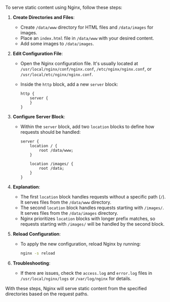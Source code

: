 To serve static content using Nginx, follow these steps:

1. **Create Directories and Files**:
   - Create `/data/www` directory for HTML files and `/data/images` for images.
   - Place an `index.html` file in `/data/www` with your desired content.
   - Add some images to `/data/images`.

2. **Edit Configuration File**:
   - Open the Nginx configuration file. It's usually located at `/usr/local/nginx/conf/nginx.conf`, `/etc/nginx/nginx.conf`, or `/usr/local/etc/nginx/nginx.conf`.
   - Inside the `http` block, add a new `server` block:

     ```nginx
     http {
         server {
         }
     }
     ```

3. **Configure Server Block**:
   - Within the `server` block, add two `location` blocks to define how requests should be handled:

     ```nginx
     server {
         location / {
             root /data/www;
         }

         location /images/ {
             root /data;
         }
     }
     ```

4. **Explanation**:
   - The first `location` block handles requests without a specific path (`/`). It serves files from the `/data/www` directory.
   - The second `location` block handles requests starting with `/images/`. It serves files from the `/data/images` directory.
   - Nginx prioritizes `location` blocks with longer prefix matches, so requests starting with `/images/` will be handled by the second block.

5. **Reload Configuration**:
   - To apply the new configuration, reload Nginx by running:

     ```bash
     nginx -s reload
     ```

6. **Troubleshooting**:
   - If there are issues, check the `access.log` and `error.log` files in `/usr/local/nginx/logs` or `/var/log/nginx` for details.

With these steps, Nginx will serve static content from the specified directories based on the request paths.